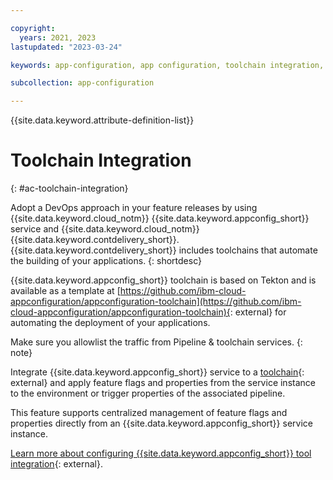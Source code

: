 ```yaml
---

copyright:
  years: 2021, 2023
lastupdated: "2023-03-24"

keywords: app-configuration, app configuration, toolchain integration, toolchain, devops, continuous delivery, tekton, otc

subcollection: app-configuration

---
```


{{site.data.keyword.attribute-definition-list}}

# Toolchain Integration
{: #ac-toolchain-integration}

Adopt a DevOps approach in your feature releases by using {{site.data.keyword.cloud_notm}} {{site.data.keyword.appconfig_short}} service and {{site.data.keyword.cloud_notm}} {{site.data.keyword.contdelivery_short}}. {{site.data.keyword.contdelivery_short}} includes toolchains that automate the building of your applications.
{: shortdesc}

{{site.data.keyword.appconfig_short}} toolchain is based on Tekton and is available as a template at [https://github.com/ibm-cloud-appconfiguration/appconfiguration-toolchain](https://github.com/ibm-cloud-appconfiguration/appconfiguration-toolchain){: external} for automating the deployment of your applications.

Make sure you allowlist the traffic from Pipeline & toolchain services.
{: note}

Integrate {{site.data.keyword.appconfig_short}} service to a [toolchain](/docs/ContinuousDelivery?topic=ContinuousDelivery-toolchains_getting_started&interface=ui){: external} and apply feature flags and properties from the service instance to the environment or trigger properties of the associated pipeline.

This feature supports centralized management of feature flags and properties directly from an {{site.data.keyword.appconfig_short}} service instance.

[Learn more about configuring {{site.data.keyword.appconfig_short}} tool integration](/docs/ContinuousDelivery?topic=ContinuousDelivery-app-configuration&interface=ui){: external}.
